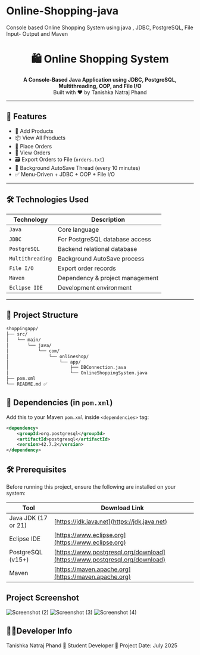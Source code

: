 # Online-Shopping-java
Console based Online Shopping System using java , JDBC, PostgreSQL, File Input- Output and Maven
<h1 align="center">🛍️ Online Shopping System</h1>

<p align="center">
  <strong>A Console-Based Java Application using JDBC, PostgreSQL, Multithreading, OOP, and File I/O</strong><br>
  Built with ❤️ by Tanishka Natraj Phand
</p>

---

## 🚀 Features

- 🛒 Add Products
- 📦 View All Products
- 🧾 Place Orders
- 🧮 View Orders
- 🗃️ Export Orders to File (`orders.txt`)
- 🔁 Background AutoSave Thread (every 10 minutes)
- ✅ Menu-Driven + JDBC + OOP + File I/O

---

## 🛠️ Technologies Used

| Technology     | Description                        |
|----------------|------------------------------------|
| `Java`         | Core language                      |
| `JDBC`         | For PostgreSQL database access     |
| `PostgreSQL`   | Backend relational database        |
| `Multithreading`| Background AutoSave process       |
| `File I/O`     | Export order records               |
| `Maven`        | Dependency & project management    |
| `Eclipse IDE`  | Development environment            |

---

## 📁 Project Structure

```bash
shoppingapp/
├── src/
│   └── main/
│       └── java/
│           └── com/
│               └── onlineshop/
│                   └── app/
│                       ├── DBConnection.java
│                       └── OnlineShoppingSystem.java
├── pom.xml
└── README.md ✅
```
## 🧩 Dependencies (in `pom.xml`)

Add this to your Maven `pom.xml` inside `<dependencies>` tag:

```xml
<dependency>
    <groupId>org.postgresql</groupId>
    <artifactId>postgresql</artifactId>
    <version>42.7.2</version>
</dependency>
```
## 🛠️ Prerequisites

Before running this project, ensure the following are installed on your system:

| Tool              | Download Link                              |
|-------------------|--------------------------------------------|
| Java JDK (17 or 21)| [https://jdk.java.net](https://jdk.java.net) |
| Eclipse IDE        | [https://www.eclipse.org](https://www.eclipse.org) |
| PostgreSQL (v15+) | [https://www.postgresql.org/download](https://www.postgresql.org/download) |
| Maven              | [https://maven.apache.org](https://maven.apache.org) |

## Project Screenshot
![Screenshot (2)](https://github.com/user-attachments/assets/36d01d04-09e8-4d2d-8214-8ab70ffcd393)
![Screenshot (3)](https://github.com/user-attachments/assets/758296b4-3da4-4207-9b2c-5f79a4011b58)
![Screenshot (4)](https://github.com/user-attachments/assets/94d9ca4d-437d-4a78-93a9-4e0b2bb5e993)

## 👨‍💻Developer Info
 Tanishka Natraj Phand
 📍 Student Developer
 📅 Project Date: July 2025


